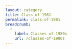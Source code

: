 ```yaml
---
layout: category
title: Class of 1981
permalink: class-of-1981
breadcrumb:
  -
    label: Classes of 1980s
    url: /classes-of-1980s
---
```

